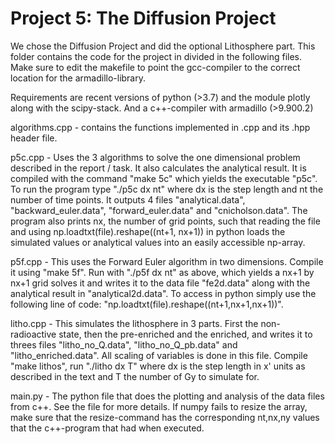 # Project 5: The Diffusion Project

We chose the Diffusion Project and did the optional Lithosphere part.
This folder contains the code for the project in divided in the following files.
Make sure to edit the makefile to point the gcc-compiler to the correct location for the armadillo-library.

Requirements are recent versions of python (>3.7) and the module plotly along with the scipy-stack.
And a c++-compiler with armadillo (>9.900.2)

algorithms.cpp - contains the functions implemented in .cpp and its .hpp header file.

p5c.cpp - Uses the 3 algorithms to solve the one dimensional problem described in the report / task. It also calculates the analytical result.
    It is compiled with the command "make 5c" which yields the executable "p5c". To run the program type "./p5c dx nt" where dx is the step length and nt the number of time points. It outputs 4 files "analytical.data", "backward_euler.data", "forward_euler.data" and "cnicholson.data". The program also prints nx, the number of grid points, such that reading the file and using np.loadtxt(file).reshape((nt+1, nx+1)) in python loads the simulated values or analytical values into an easily accessible np-array. 

p5f.cpp - This uses the Forward Euler algorithm in two dimensions.
    Compile it using "make 5f". Run with "./p5f dx nt" as above, which yields a nx+1 by nx+1 grid solves it and writes it to the data file "fe2d.data" along with the analytical result in "analytical2d.data". To access in python simply use the following line of code: "np.loadtxt(file).reshape((nt+1,nx+1,nx+1))".


litho.cpp - This simulates the lithosphere in 3 parts.
    First the non-radioactive state, then the pre-enriched and the enriched, and writes it to threes files "litho_no_Q.data", "litho_no_Q_pb.data" and "litho_enriched.data". All scaling of variables is done in this file. Compile "make lithos", run "./litho dx T" where dx is the step length in x' units as described in the text and T the number of Gy to simulate for.


main.py - The python file that does the plotting and analysis of the data files from c++. See the file for more details. If numpy fails to resize the array, make sure that the resize-command has the corresponding nt,nx,ny values that the c++-program that had when executed.